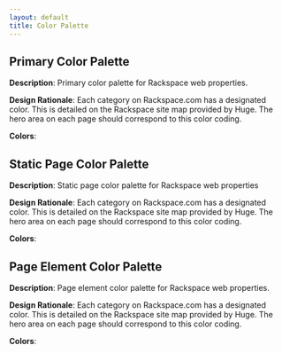 ```yaml
---
layout: default
title: Color Palette
---
```


## Primary Color Palette

**Description**: Primary color palette for Rackspace web properties.

**Design Rationale**: Each category on Rackspace.com has a designated color. This is detailed on the Rackspace site map provided by Huge. The hero area on each page should correspond to this color coding.


**Colors**:



## Static Page Color Palette

**Description**: Static page color palette for Rackspace web properties

**Design Rationale**: Each category on Rackspace.com has a designated color. This is detailed on the Rackspace site map provided by Huge. The hero area on each page should correspond to this color coding.

**Colors**:



## Page Element Color Palette

**Description**: Page element color palette for Rackspace web properties.

**Design Rationale**: Each category on Rackspace.com has a designated color. This is detailed on the Rackspace site map provided by Huge. The hero area on each page should correspond to this color coding.

**Colors**: